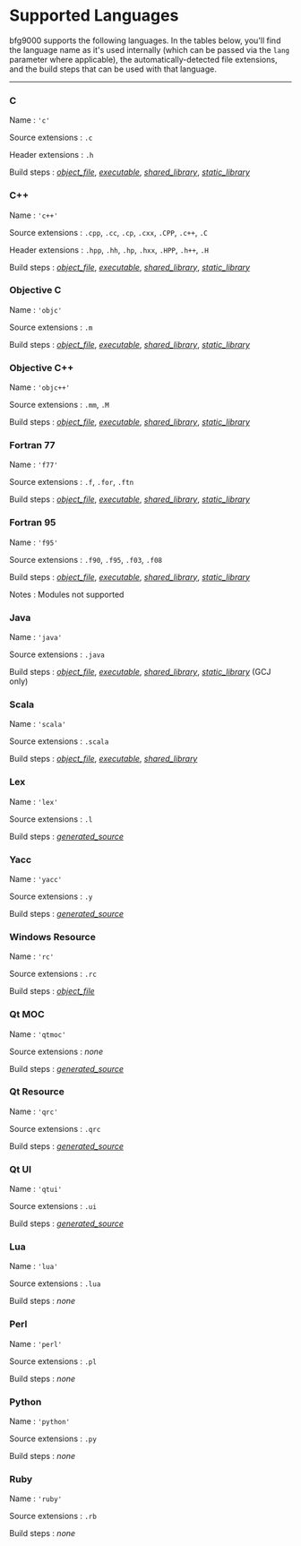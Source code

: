 # Supported Languages

bfg9000 supports the following languages. In the tables below, you'll find the
language name as it's used internally (which can be passed via the `lang`
parameter where applicable), the automatically-detected file extensions, and the
build steps that can be used with that language.

---

### C

Name
: `'c'`

Source extensions
: `.c`

Header extensions
: `.h`

Build steps
: [*object_file*](builtins.md#object_file),
  [*executable*](builtins.md#executable),
  [*shared_library*](builtins.md#shared_library),
  [*static_library*](builtins.md#static_library)

### C++

Name
: `'c++'`

Source extensions
: `.cpp`, `.cc`, `.cp`, `.cxx`, `.CPP`, `.c++`, `.C`

Header extensions
: `.hpp`, `.hh`, `.hp`, `.hxx`, `.HPP`, `.h++`, `.H`

Build steps
: [*object_file*](builtins.md#object_file),
  [*executable*](builtins.md#executable),
  [*shared_library*](builtins.md#shared_library),
  [*static_library*](builtins.md#static_library)

### Objective C

Name
: `'objc'`

Source extensions
: `.m`

Build steps
: [*object_file*](builtins.md#object_file),
  [*executable*](builtins.md#executable),
  [*shared_library*](builtins.md#shared_library),
  [*static_library*](builtins.md#static_library)

### Objective C++

Name
: `'objc++'`

Source extensions
: `.mm`, `.M`

Build steps
: [*object_file*](builtins.md#object_file),
  [*executable*](builtins.md#executable),
  [*shared_library*](builtins.md#shared_library),
  [*static_library*](builtins.md#static_library)

### Fortran 77

Name
: `'f77'`

Source extensions
: `.f`, `.for`, `.ftn`

Build steps
: [*object_file*](builtins.md#object_file),
  [*executable*](builtins.md#executable),
  [*shared_library*](builtins.md#shared_library),
  [*static_library*](builtins.md#static_library)

### Fortran 95

Name
: `'f95'`

Source extensions
: `.f90`, `.f95`, `.f03`, `.f08`

Build steps
: [*object_file*](builtins.md#object_file),
  [*executable*](builtins.md#executable),
  [*shared_library*](builtins.md#shared_library),
  [*static_library*](builtins.md#static_library)

Notes
: Modules not supported

### Java

Name
: `'java'`

Source extensions
: `.java`

Build steps
: [*object_file*](builtins.md#object_file),
  [*executable*](builtins.md#executable),
  [*shared_library*](builtins.md#shared_library),
  [*static_library*](builtins.md#static_library) (GCJ only)

### Scala

Name
: `'scala'`

Source extensions
: `.scala`

Build steps
: [*object_file*](builtins.md#object_file),
  [*executable*](builtins.md#executable),
  [*shared_library*](builtins.md#shared_library)

### Lex

Name
: `'lex'`

Source extensions
: `.l`

Build steps
: [*generated_source*](builtins.md#generated_source)

### Yacc

Name
: `'yacc'`

Source extensions
: `.y`

Build steps
: [*generated_source*](builtins.md#generated_source)

### Windows Resource

Name
: `'rc'`

Source extensions
: `.rc`

Build steps
: [*object_file*](builtins.md#object_file)

### Qt MOC

Name
: `'qtmoc'`

Source extensions
: *none*

Build steps
: [*generated_source*](builtins.md#generated_source)

### Qt Resource

Name
: `'qrc'`

Source extensions
: `.qrc`

Build steps
: [*generated_source*](builtins.md#generated_source)

### Qt UI

Name
: `'qtui'`

Source extensions
: `.ui`

Build steps
: [*generated_source*](builtins.md#generated_source)

### Lua

Name
: `'lua'`

Source extensions
: `.lua`

Build steps
: *none*

### Perl

Name
: `'perl'`

Source extensions
: `.pl`

Build steps
: *none*

### Python

Name
: `'python'`

Source extensions
: `.py`

Build steps
: *none*

### Ruby

Name
: `'ruby'`

Source extensions
: `.rb`

Build steps
: *none*
